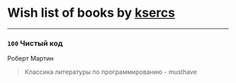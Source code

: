 # Wish list of books by [ksercs](https://plus.google.com/u/0/113010305809091482859/)
---

### `100` Чистый код
Роберт Мартин
> Классика литературы по программированию - musthave

